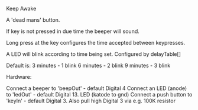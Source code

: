 Keep Awake

A 'dead mans' button.

If key is not pressed in due time the beeper will sound.

Long press at the key configures the time accepted between keypresses.

A LED will blink according to time being set. Configured by delayTable[]

Default is:
	3 minutes - 1 blink
	6 minutes - 2 blink
	9 minutes - 3 blink


Hardware: 

Connect a beeper to 'beepOut' - default Digital 4
Connect an LED (anode) to 'ledOut' - default Digital 13. LED (katode to gnd)
Connect a push button to 'keyIn' - default Digital 3. 
Also pull high Digital 3 via e.g. 100K resistor 
